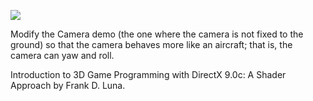 [![](http://img.youtube.com/vi/ZtzChb5PEww/0.jpg)](http://www.youtube.com/watch?v=ZtzChb5PEww "Chapter 17 - Exercise 2 - Camera")

Modify the Camera demo (the one where the camera is not fixed to the ground) so that the camera behaves more like an aircraft; that is, the
camera can yaw and roll.

Introduction to 3D Game Programming with DirectX 9.0c: A Shader Approach by Frank D. Luna.
